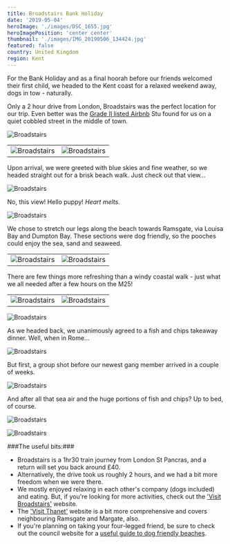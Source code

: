 ```yaml
---
title: Broadstairs Bank Holiday
date: '2019-05-04'
heroImage: './images/DSC_1655.jpg'
heroImagePosition: 'center center'
thumbnail: './images/IMG_20190506_134424.jpg'
featured: false
country: United Kingdom
region: Kent
---
```


For the Bank Holiday and as a final hoorah before our friends welcomed their first child, we headed to the Kent coast for a relaxed weekend away, dogs in tow - naturally.

Only a 2 hour drive from London, Broadstairs was the perfect location for our trip. Even better was the [Grade II listed Airbnb](https://www.airbnb.co.uk/rooms/22628812?source_impression_id=p3_1569272853_nB61IYnKMmodrnCk) Stu found for us on a quiet cobbled street in the middle of town.

![Broadstairs](./images/MVIMG_20190504_182549.jpg)

|                                       |                                       |
| ------------------------------------- | ------------------------------------- |
| ![Broadstairs](./images/DSC_1734.jpg) | ![Broadstairs](./images/DSC_1735.jpg) |

Upon arrival, we were greeted with blue skies and fine weather, so we headed straight out for a brisk beach walk. Just check out that view...

![Broadstairs](./images/DSC_1655.jpg)

No, this view! Hello puppy! _Heart melts._

![Broadstairs](./images/DSC_1665.jpg)

We chose to stretch our legs along the beach towards Ramsgate, via Louisa Bay and Dumpton Bay. These sections were dog friendly, so the pooches could enjoy the sea, sand and seaweed.

|                                                  |                                                    |
| ------------------------------------------------ | -------------------------------------------------- |
| ![Broadstairs](./images/IMG_20190504_172852.jpg) | ![Broadstairs](./images/MVIMG_20190504_173601.jpg) |

There are few things more refreshing than a windy coastal walk - just what we all needed after a few hours on the M25!

|                                                    |                                                                          |
| -------------------------------------------------- | ------------------------------------------------------------------------ |
| ![Broadstairs](./images/MVIMG_20190504_174739.jpg) | ![Broadstairs](./images/00000IMG_00000_BURST20190504175650336_COVER.jpg) |

![Broadstairs](./images/IMG_20190506_134424.jpg)

As we headed back, we unanimously agreed to a fish and chips takeaway dinner. Well, when in Rome...

![Broadstairs](./images/DSC_1720.jpg)

But first, a group shot before our newest gang member arrived in a couple of weeks.

![Broadstairs](./images/IMG_20190506_221940.jpg)

And after all that sea air and the huge portions of fish and chips? Up to bed, of course.

![Broadstairs](./images/IMG_20190504_161951.jpg)

![Broadstairs](./images/DSC_1742.jpg)

###The useful bits:###

- Broadstairs is a 1hr30 train journey from London St Pancras, and a return will set you back around £40.
- Alternatively, the drive took us roughly 2 hours, and we had a bit more freedom when we were there.
- We mostly enjoyed relaxing in each other's company (dogs included) and eating. But, if you're looking for more activities, check out the ['Visit Broadstairs'](https://www.visitbroadstairs.co.uk/) website.
- The ['Visit Thanet'](https://www.visitthanet.co.uk/) website is a bit more comprehensive and covers neighbouring Ramsgate and Margate, also.
- If you're planning on taking your four-legged friend, be sure to check out the council website for a [useful guide to dog friendly beaches](https://www.thanet.gov.uk/info-pages/dogs-and-our-beaches/).
